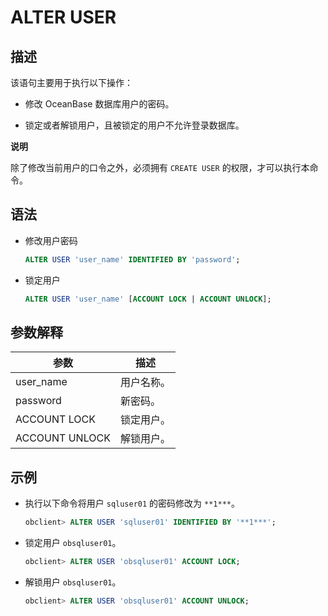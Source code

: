 ALTER USER 
===============================



描述 
-----------------------

该语句主要用于执行以下操作：

* 修改 OceanBase 数据库用户的密码。

  

* 锁定或者解锁用户，且被锁定的用户不允许登录数据库。

  



**说明**



除了修改当前用户的口令之外，必须拥有 `CREATE USER` 的权限，才可以执行本命令。

语法 
-----------------------

* 修改用户密码

  ```sql
  ALTER USER 'user_name' IDENTIFIED BY 'password';
  ```

  

* 锁定用户

  ```sql
  ALTER USER 'user_name' [ACCOUNT LOCK | ACCOUNT UNLOCK];
  ```

  




参数解释 
-------------------------



|     **参数**     | **描述** |
|----------------|--------|
| user_name      | 用户名称。  |
| password       | 新密码。   |
| ACCOUNT LOCK   | 锁定用户。  |
| ACCOUNT UNLOCK | 解锁用户。  |



示例 
-----------------------

* 执行以下命令将用户 `sqluser01` 的密码修改为 `**1***`。

  ```sql
  obclient> ALTER USER 'sqluser01' IDENTIFIED BY '**1***';
  ```

  

* 锁定用户 `obsqluser01`。

  ```sql
  obclient> ALTER USER 'obsqluser01' ACCOUNT LOCK;
  ```

  

* 解锁用户 `obsqluser01`。

  ```sql
  obclient> ALTER USER 'obsqluser01' ACCOUNT UNLOCK;
  ```

  




